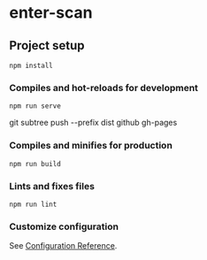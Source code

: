 # enter-scan

## Project setup
```
npm install
```

### Compiles and hot-reloads for development
```
npm run serve
```
git subtree push --prefix dist github gh-pages


### Compiles and minifies for production
```
npm run build
```

### Lints and fixes files
```
npm run lint
```

### Customize configuration
See [Configuration Reference](https://cli.vuejs.org/config/).
